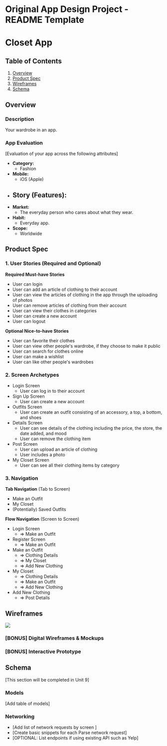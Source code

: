 Original App Design Project - README Template
===

# Closet App

## Table of Contents
1. [Overview](#Overview)
1. [Product Spec](#Product-Spec)
1. [Wireframes](#Wireframes)
2. [Schema](#Schema)

## Overview
### Description
Your wardrobe in an app.

### App Evaluation
[Evaluation of your app across the following attributes]
- **Category:**
    - Fashion
- **Mobile:**
    - iOS (Apple)
- **Story (Features):**
    - 
- **Market:**
    - The everyday person who cares about what they wear.
- **Habit:**
    - Everyday app.
- **Scope:**
    - Worldwide

## Product Spec

### 1. User Stories (Required and Optional)

**Required Must-have Stories**

* User can login
* User can add an article of clothing to their account
* User can view the articles of clothing in the app through the uploading of photos
* User can remove articles of clothing from their account
* User can view their clothes in categories
* User can create a new account
* User can logout

**Optional Nice-to-have Stories**

* User can favorite their clothes
* User can view other people's wardrobe, if they choose to make it public
* User can search for clothes online
* User can make a wishlist
* User can like other people's wardrobes

### 2. Screen Archetypes

* Login Screen
   * User can log in to their account
* Sign Up Screen
    * User can create a new account
* Outfits Screen
   * User can create an outfit consisting of an accessory, a top, a bottom, and shoes
* Details Screen
    * User can see details of the clothing including the price, the store, the date added, and mood
    * User can remove the clothing item
* Post Screen
    * User can upload an article of clothing
    * User includes a photo
* My Closet Screen
    * User can see all their clothing items by category

### 3. Navigation

**Tab Navigation** (Tab to Screen)

* Make an Outfit
* My Closet
* (Potentially) Saved Outfits

**Flow Navigation** (Screen to Screen)

* Login Screen
   * => Make an Outfit
* Register Screen
    * => Make an Outfit
* Make an Outfit
    * => Clothing Details
    * => My Closet
    * => Add New Clothing
* My Closet
   * => Clothing Details
   * => Make an Outfit
   * => Add New Clothing
* Add New Clothing
    * => Post Details

## Wireframes
![](https://i.imgur.com/Wryjwro.png)

### [BONUS] Digital Wireframes & Mockups

### [BONUS] Interactive Prototype

## Schema 
[This section will be completed in Unit 9]
### Models
[Add table of models]
### Networking
- [Add list of network requests by screen ]
- [Create basic snippets for each Parse network request]
- [OPTIONAL: List endpoints if using existing API such as Yelp]
